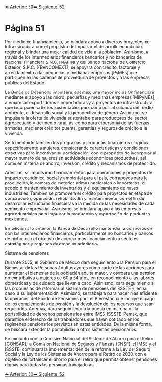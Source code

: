 [⬅️ Anterior: 50](./50.md)[➡️ Siguiente: 52](./52.md)

# Página 51

Por medio de financiamiento, se brindara apoyo a diversos proyectos de infraestructura con el propdsito de
impulsar el desarrollo econdmico regional y brindar una mejor calidad de vida a la poblacién. Asimismo, a
través de los intermediarios financieros bancarios y no bancarios de Nacional Financiera S.N.C. [NAFIN) y del
Banco Nacional de Comercio Exterior, S.N.C. ({BANCOMEXT], se apoyara con crédito, factoraje y arrendamiento
a las pequefias y medianas empresas [PyMEs] que participen en las cadenas de proveeduria de proyectos y a
las empresas publicas del Estado.

La Banca de Desarrollo impulsara, ademas, una mayor inclusiOn financiera mediante el apoyo a las micro,
pequefias y medianas empresas [MiPyMEs], a empresas exportadoras e importadoras y a proyectos de
infraestructura que incorporen criterios sustentables para contribuir al cuidado del medio ambiente, el
desarrollo social y la perspectiva de género. Asimismo, se impulsara la oferta de vivienda sustentable para
productores del sector agropecuario y del medio rural, asi como para el personal de las fuerzas armadas,
mediante créditos puente, garantias y seguros de crédito a la vivienda.

Se fomentardn también los programas y productos financieros dirigidos especificamente a mujeres,
considerando caracteristicas y condiciones atractivas para incentivar su participacién, con el propdsito de
incorporar al mayor numero de mujeres en actividades econdmicas productivas, asi como en materia de
ahorro, inversion, crédito y mecanismos de proteccidn.

Ademias, se impulsaran financiamientos para operaciones y proyectos de impacto econdmico, social y
ambiental para el pais, con apoyos para la produccidn, la compra de materias primas nacionales o importadas,
el acopio o mantenimiento de inventarios y el equipamiento de naves industriales. También se promovera el
crédito para proyectos en etapa de construccién, operacidn, rehabilitaci6n y mantenimiento, con el fin de
desarrollar estructuras financieras a la medida de las necesidades de cada segmento empresarial. Asimismo,
se brindara apoyo a las empresas agroindustriales para impulsar la produccién y exportacién de productos
mexicanos.

En adicion a lo anterior, la Banca de Desarrollo mantendra la colaboracidn con los intermediarios financieros,
particularmente no bancarios y bancos de nicho, con el objetivo de acercar mas financiamiento a sectores
estratégicos y regiones de atencién prioritaria.

Sistema de pensiones

Durante 2025, el Gobierno de México dara seguimiento a la Pension para el Bienestar de las Personas Adultas
ayores como parte de las acciones para aumentar el bienestar de la poblacién adulta mayor, y otorgara una
pension no contributiva a mujeres de 60 a 64 afos, en reconocimiento a las labores domésticas y de cuidado
que llevan a cabo. Asimismo, dara seguimiento a las propuestas de reformas al sistema de pensiones del
SSSTE y, en su caso, a su implementacidn. Asimismo, se trabajara para hacer mas eficiente la operacién del
Fondo de Pensiones para el Bienestar, que incluye el pago de los complementos de pensién y la devolucién
de los recursos que sean requeridos. Ademas, dara seguimiento a la puesta en marcha de la portabilidad de
derechos pensionarios entre IMSS-ISSSTE-Pemex, que garantice el derecho de los trabajadores que hayan
cotizado en los regimenes pensionarios previstos en estas entidades. De la misma forma, se buscara extender
la portabilidad a otros sistemas pensionarios.

En conjunto con la Comisién Nacional del Sistema de Ahorro para el Retiro [CONSAR], la Comision Nacional de
Seguros y Fianzas (CNSF], el IMSS y el ISSSTE, continuara la implementacidén de la reforma a la Ley del Seguro
Social y la Ley de los Sistemas de Ahorro para el Retiro de 2020, con el objetivo de fortalecer el ahorro para el
retiro que permita obtener pensiones dignas para todas las personas trabajadoras.

[⬅️ Anterior: 50](./50.md)[➡️ Siguiente: 52](./52.md)